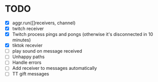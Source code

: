# TODO

- [x] aggr.run([]receivers, channel)
- [x] twitch receiver
- [x] Twitch process pings and pongs (otherwise it's disconnected in 10 minutes)
- [x] tiktok recevier
- [ ] play sound on message received
- [ ] Unhappy paths
- [ ] Handle errors
- [ ] Add receiver to messages automatically
- [ ] TT gift messages
